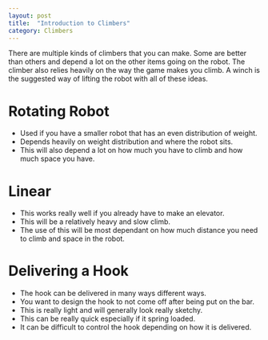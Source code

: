 ```yaml
---
layout: post
title:  "Introduction to Climbers"
category: Climbers
---
```

There are multiple kinds of climbers that you can make. Some are better than others and depend a lot on the other items going on the robot. The climber also relies heavily on the way the game makes you climb. A winch is the suggested way of lifting the robot with all of these ideas.  

# Rotating Robot
* Used if you have a smaller robot that has an even distribution of weight. 
* Depends heavily on weight distribution and where the robot sits.
* This will also depend a lot on how much you have to climb and how much space you have. 

# Linear
* This works really well if you already have to make an elevator. 
* This will be a relatively heavy and slow climb.
* The use of this will be most dependant on how much distance you need to climb and space in the robot. 

# Delivering a Hook
* The hook can be delivered in many ways different ways. 
* You want to design the hook to not come off after being put on the bar.
* This is really light and will generally look really sketchy.
* This can be really quick especially if it spring loaded.
* It can be difficult to control the hook depending on how it is delivered.
